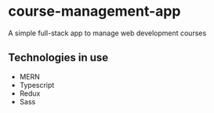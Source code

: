 # course-management-app
A simple full-stack app to manage web development courses

## Technologies in use
- MERN
- Typescript
- Redux
- Sass
